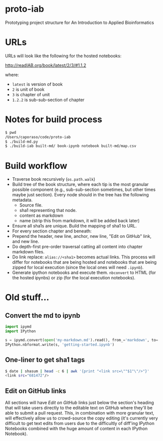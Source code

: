 # proto-iab
Prototyping project structure for An Introduction to Applied Bioinformatics

# URLs

URLs will look like the following for the hosted notebooks:

http://readIAB.org/book/latest/2/3/#1.1.2

where:
* ``latest`` is version of book
* ``2`` is unit of book
* ``3`` is chapter of unit
* ``1.2.2`` is sub-sub-section of chapter

# Notes for build process

```bash
$ pwd
/Users/caporaso/code/proto-iab
$ ./build-md.py
$ ./build-iab built-md/ book-ipynb notebook built-md/map.csv
```

# Build workflow

* Traverse book recursively (``os.path.walk``)
 * Build tree of the book structure, where each tip is the most granular possible component (e.g., sub-sub-section sometimes, but other times maybe just section). Every node should in the tree has the following metadata.
    * Source file.
    * sha1 representing that node.
    * content as markdown
    * name (strip this from markdown, it will be added back later)
 * Ensure all sha1s are unique. Build the mapping of sha1 to URL.
 * For every section chapter and beneath:
  * Prepend the header, new line, anchor, new line, "Edit on GitHub" link, and new line.
 * Do depth-first pre-order traversal catting all content into chapter markdown files.
 * Do link replace: ``alias://<sha1>`` becomes actual links. This process will differ for notebooks that are being hosted and notebooks that are being zipped for local execution (since the local ones will need ``.ipynb``).
 * Generate ipython notebooks and execute them. ``nbconvert`` to HTML (for the hosted ipynbs) or zip (for the local execution notebooks).



# Old stuff...

## Convert the md to ipynb

```python
import ipymd
import IPython

s = ipymd.convert(open('my-markdown.md').read(), from_='markdown', to='notebook')
IPython.nbformat.write(s, 'getting-started.ipynb')
```

## One-liner to get sha1 tags

```bash
$ date | shasum | head -c 6 | awk '{print "<link src=\""$1"\"/>"}'
<link src="681472"/>
```

## Edit on GitHub links

All sections will have *Edit on GitHub* links just below the section's heading that will take users directly to the editable text on GitHub where they'll be able to submit a pull request. This, in combination with more granular text, will effectively allow us to crowd-source the copy editing (it's currently very difficult to get text edits from users due to the difficultly of diff'ing IPython Notebooks combined with the huge amount of content in each IPython Notebook).
